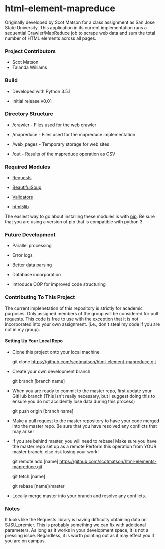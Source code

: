 # html-element-mapreduce
Originally developed by Scot Matson for a class assignment as San Jose State University.
This application in its current implementation runs a sequential Crawler/MapReduce job
to scrape web data and sum the total number of HTML elements across all pages.

### Project Contributors

* Scot Matson
* Talanda Williams

### Build

* Developed with Python 3.5.1

* Initial release v0.01

### Directory Structure

* /crawler - Files used for the web crawler

* /mapreduce - Files used for the mapreduce implementation

* /web_pages - Temporary storage for web sites

* /out - Results of the mapreduce operation as CSV

### Required Modules

* [Requests](http://docs.python-requests.org/en/master/)

* [BeautifulSoup](https://www.crummy.com/software/BeautifulSoup/)

* [Validators](https://pypi.python.org/pypi/validators)

* [html5lib](https://github.com/html5lib/html5lib-python)

The easiest way to go about installing these modules is with [pip](https://python-packaging-user-guide.readthedocs.io/en/latest/installing/#use-pip-for-installing).
Be sure that you are using a version of pip that is compatible with python 3.

### Future Development

* Parallel processing

* Error logs

* Better data parsing

* Database incorporation

* Introduce OOP for improved code structuring


### Contributing To This Project
The current implenetation of this repository is strictly for academic purposes. Only assigned members
of the group will be considered for pull requests. This code is free to use with the exception that it
is not incorporated into your own assignment. (i.e., don't steal my code if you are not in my group).


#### Setting Up Your Local Repo

* Clone this project onto your local machine

    git clone https://github.com/scotmatson/html-element-mapreduce.git

* Create your own development branch

    git branch [branch name]

* When you are ready to commit to the master repo, first update your GitHub branch
  (This isn't really necessary, but I suggest doing this to ensure you do not accidently
   lose data during this process)

    git push origin [branch name]

* Make a pull request to the master repository to have your code merged into the master repo.
  Be sure that you have resolved any conflicts that may arise!

* If you are behind master, you will need to rebase! Make sure you have the master repo set up as a remote
  Perform this operation from YOUR master branch, else risk losing your work!

    git remote add [name] https://github.com/scotmatson/html-elements-mapreduce.git

    git fetch [name]

    git rebase [name]/master

* Locally merge master into your branch and resolve any conflicts.

### Notes
It looks like the Requests library is having difficulty obtaining data
on SJSU_premier. This is probably something we can fix with additional parameters.
As long as it works in your development space, it is not a pressing issue.
Regardless, it is worth pointing out as it may effect you if you are on campus.
